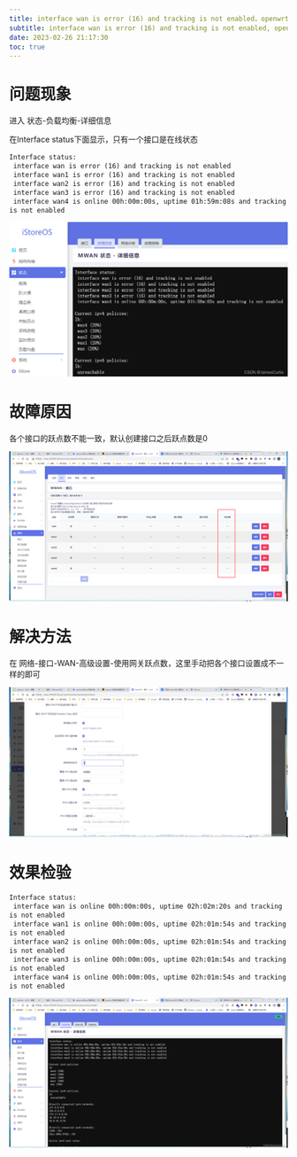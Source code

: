 ```yaml
---
title: interface wan is error (16) and tracking is not enabled，openwrt iStoreOS软路由mwan3负载均衡报错
subtitle: interface wan is error (16) and tracking is not enabled, openwrt iStoreOS soft routing mwan3 load balancing error
date: 2023-02-26 21:17:30
toc: true
---
```


#  问题现象

进入 状态-负载均衡-详细信息

在Interface status下面显示，只有一个接口是在线状态

```
Interface status:
 interface wan is error (16) and tracking is not enabled
 interface wan1 is error (16) and tracking is not enabled
 interface wan2 is error (16) and tracking is not enabled
 interface wan3 is error (16) and tracking is not enabled
 interface wan4 is online 00h:00m:00s, uptime 01h:59m:08s and tracking is not enabled
```


![16936366885391693636687849.png](https://raw.githubusercontent.com/james-curtis/blog-img/img/img/16936366885391693636687849.png)

# 故障原因

各个接口的跃点数不能一致，默认创建接口之后跃点数是0

![16936367075351693636706779.png](https://raw.githubusercontent.com/james-curtis/blog-img/img/img/16936367075351693636706779.png)

# 解决方法

在 网络-接口-WAN-高级设置-使用网关跃点数，这里手动把各个接口设置成不一样的即可 

![16936367195391693636718808.png](https://raw.githubusercontent.com/james-curtis/blog-img/img/img/16936367195391693636718808.png)

# 效果检验

```
Interface status:
 interface wan is online 00h:00m:00s, uptime 02h:02m:20s and tracking is not enabled
 interface wan1 is online 00h:00m:00s, uptime 02h:01m:54s and tracking is not enabled
 interface wan2 is online 00h:00m:00s, uptime 02h:01m:54s and tracking is not enabled
 interface wan3 is online 00h:00m:00s, uptime 02h:01m:54s and tracking is not enabled
 interface wan4 is online 00h:00m:00s, uptime 02h:01m:54s and tracking is not enabled
```


![16936367395351693636738707.png](https://raw.githubusercontent.com/james-curtis/blog-img/img/img/16936367395351693636738707.png)